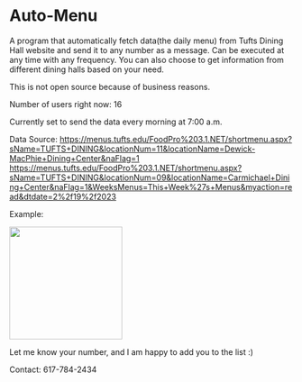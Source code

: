 # Auto-Menu

A program that automatically fetch data(the daily menu) from Tufts Dining Hall website and send it to any number as a message. Can be executed at any time with any frequency. You can also choose to get information from different dining halls based on your need.

This is not open source because of business reasons.

Number of users right now: 16

Currently set to send the data every morning at 7:00 a.m.

Data Source: 
https://menus.tufts.edu/FoodPro%203.1.NET/shortmenu.aspx?sName=TUFTS+DINING&locationNum=11&locationName=Dewick-MacPhie+Dining+Center&naFlag=1
https://menus.tufts.edu/FoodPro%203.1.NET/shortmenu.aspx?sName=TUFTS+DINING&locationNum=09&locationName=Carmichael+Dining+Center&naFlag=1&WeeksMenus=This+Week%27s+Menus&myaction=read&dtdate=2%2f19%2f2023

Example: 

<img src="https://user-images.githubusercontent.com/90101497/217742789-42c601e0-14d0-4e91-8943-464ac443a8a5.png" width="200">

Let me know your number, and I am happy to add you to the list :)

Contact: 617-784-2434

